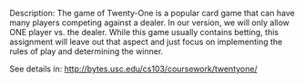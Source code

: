 Description: 
The game of Twenty-One is a popular card game that can have many players competing against a dealer. 
In our version, we will only allow ONE player vs. the dealer. While this game usually contains betting, 
this assignment will leave out that aspect and just focus on implementing the rules of play and determining the winner.

See details in: http://bytes.usc.edu/cs103/coursework/twentyone/
